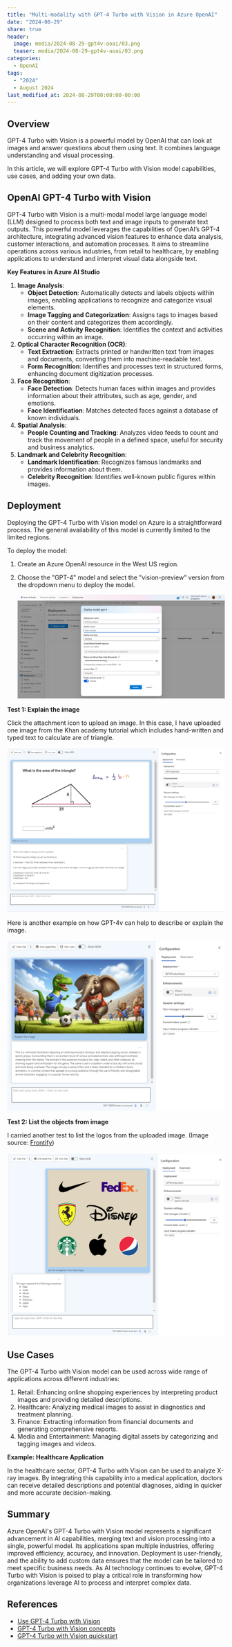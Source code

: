 ```yaml
---
title: "Multi-modality with GPT-4 Turbo with Vision in Azure OpenAI"
date: "2024-08-29"
share: true
header:
  image: media/2024-08-29-gpt4v-aoai/03.png
  teaser: media/2024-08-29-gpt4v-aoai/03.png
categories:
  - OpenAI
tags:
  - "2024"
  - August 2024
last_modified_at: 2024-08-29T00:00:00-00:00
---
```

## Overview

GPT-4 Turbo with Vision is a powerful model by OpenAI that can look at images and answer questions about them using text. It combines language understanding and visual processing.

In this article, we will explore GPT-4 Turbo with Vision model capabilities, use cases, and adding your own data.

## OpenAI GPT-4 Turbo with Vision

GPT-4 Turbo with Vision is a multi-modal model large language model (LLM) designed to process both text and image inputs to generate text outputs. This powerful model leverages the capabilities of OpenAI’s GPT-4 architecture, integrating advanced vision features to enhance data analysis, customer interactions, and automation processes. It aims to streamline operations across various industries, from retail to healthcare, by enabling applications to understand and interpret visual data alongside text.

**Key Features in Azure AI Studio**

1. **Image Analysis**:
    - **Object Detection**: Automatically detects and labels objects within images, enabling applications to recognize and categorize visual elements.
    - **Image Tagging and Categorization**: Assigns tags to images based on their content and categorizes them accordingly.
    - **Scene and Activity Recognition**: Identifies the context and activities occurring within an image.
2. **Optical Character Recognition (OCR)**:
    - **Text Extraction**: Extracts printed or handwritten text from images and documents, converting them into machine-readable text.
    - **Form Recognition**: Identifies and processes text in structured forms, enhancing document digitization processes.
3. **Face Recognition**:
    - **Face Detection**: Detects human faces within images and provides information about their attributes, such as age, gender, and emotions.
    - **Face Identification**: Matches detected faces against a database of known individuals.
4. **Spatial Analysis**:
    - **People Counting and Tracking**: Analyzes video feeds to count and track the movement of people in a defined space, useful for security and business analytics.
5. **Landmark and Celebrity Recognition**:
    - **Landmark Identification**: Recognizes famous landmarks and provides information about them.
    - **Celebrity Recognition**: Identifies well-known public figures within images.

## Deployment

Deploying the GPT-4 Turbo with Vision model on Azure is a straightforward process. The general availability of this model is currently limited to the limited regions.

To deploy the model:

1. Create an Azure OpenAI resource in the West US region.
2. Choose the "GPT-4" model and select the "vision-preview" version from the dropdown menu to deploy the model.

    ![](/media/2024-08-29-gpt4v-aoai/01.png)

**Test 1: Explain the image**

Click the attachment icon to upload an image. In this case, I have uploaded one image from the Khan academy tutorial which includes hand-written and typed text to calculate are of triangle.

![](/media/2024-08-29-gpt4v-aoai/02.png)

Here is another example on how GPT-4v can help to describe or explain the image.

![](/media/2024-08-29-gpt4v-aoai/03.png)

**Test 2: List the objects from image**

I carried another test to list the logos from the uploaded image. (Image source: [Frontify](https://www.frontify.com/en/blog/the-best-logos-of-all-time-ever/))

![](/media/2024-08-29-gpt4v-aoai/04.png)

## Use Cases

The GPT-4 Turbo with Vision model can be used across wide range of applications across different industries:

1. Retail: Enhancing online shopping experiences by interpreting product images and providing detailed descriptions.
2. Healthcare: Analyzing medical images to assist in diagnostics and treatment planning.
3. Finance: Extracting information from financial documents and generating comprehensive reports.
4. Media and Entertainment: Managing digital assets by categorizing and tagging images and videos.

**Example: Healthcare Application**

In the healthcare sector, GPT-4 Turbo with Vision can be used to analyze X-ray images. By integrating this capability into a medical application, doctors can receive detailed descriptions and potential diagnoses, aiding in quicker and more accurate decision-making.

## Summary

Azure OpenAI's GPT-4 Turbo with Vision model represents a significant advancement in AI capabilities, merging text and vision processing into a single, powerful model. Its applications span multiple industries, offering improved efficiency, accuracy, and innovation. Deployment is user-friendly, and the ability to add custom data ensures that the model can be tailored to meet specific business needs. As AI technology continues to evolve, GPT-4 Turbo with Vision is poised to play a critical role in transforming how organizations leverage AI to process and interpret complex data.

## References

- [Use GPT-4 Turbo with Vision](https://learn.microsoft.com/en-us/azure/ai-services/openai/how-to/gpt-with-vision?WT.mc_id=M365-MVP-5003693)
- [GPT-4 Turbo with Vision concepts](https://learn.microsoft.com/en-us/azure/ai-services/openai/concepts/gpt-with-vision?WT.mc_id=M365-MVP-5003693)
- [GPT-4 Turbo with Vision quickstart](https://learn.microsoft.com/en-us/azure/ai-services/openai/gpt-v-quickstart?WT.mc_id=M365-MVP-5003693)